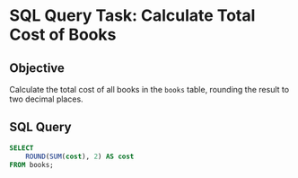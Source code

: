 # SQL Query Task: Calculate Total Cost of Books

## Objective
Calculate the total cost of all books in the `books` table, rounding the result to two decimal places.

## SQL Query

```sql
SELECT
    ROUND(SUM(cost), 2) AS cost
FROM books;
